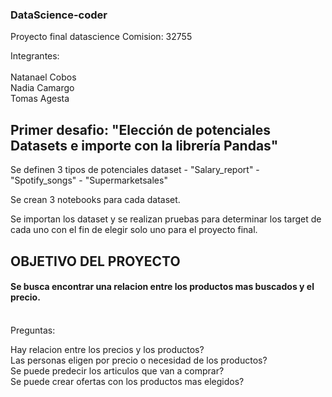 ### DataScience-coder

Proyecto final datascience
Comision: 32755

Integrantes: <br>
<br>
            Natanael Cobos <br>
            Nadia Camargo <br>
            Tomas Agesta <br>

## Primer desafio: "Elección de potenciales Datasets e importe con la librería Pandas" <br>

Se definen 3 tipos de potenciales dataset - "Salary_report" - "Spotify_songs" - "Supermarketsales" <br>

Se crean 3 notebooks para cada dataset. <br>

Se importan los dataset y se realizan pruebas para determinar los target de cada uno con el fin de elegir solo uno para el proyecto final.<br>

## OBJETIVO DEL PROYECTO

#### Se busca encontrar una relacion entre los productos mas buscados y el precio. 

<br>Preguntas:<br>

Hay relacion entre los precios y los productos?  <br>
Las personas eligen por precio o necesidad de los productos?<br>
Se puede predecir los articulos que van a comprar? <br>
Se puede crear ofertas con los productos mas elegidos? <br>